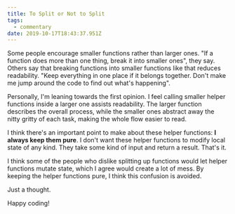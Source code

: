 ```yaml
---
title: To Split or Not to Split
tags:
  - commentary
date: 2019-10-17T18:43:37.951Z
---
```

Some people encourage smaller functions rather than larger ones. "If a function does more than one thing, break it into smaller ones", they say. Others say that breaking functions into smaller functions like that reduces readability. "Keep everything in one place if it belongs together. Don't make me jump around the code to find out what's happening".

Personally, I'm leaning towards the first opinion. I feel calling smaller helper functions inside a larger one assists readability. The larger function describes the overall process, while the smaller ones abstract away the nitty gritty of each task, making the whole flow easier to read.

I think there's an important point to make about these helper functions: **I always keep them pure**. I don't want these helper functions to modify local state of any kind. They take some kind of input and return a result. That's it.

I think some of the people who dislike splitting up functions would let helper functions mutate state, which I agree would create a lot of mess. By keeping the helper functions pure, I think this confusion is avoided.

Just a thought.

Happy coding!

